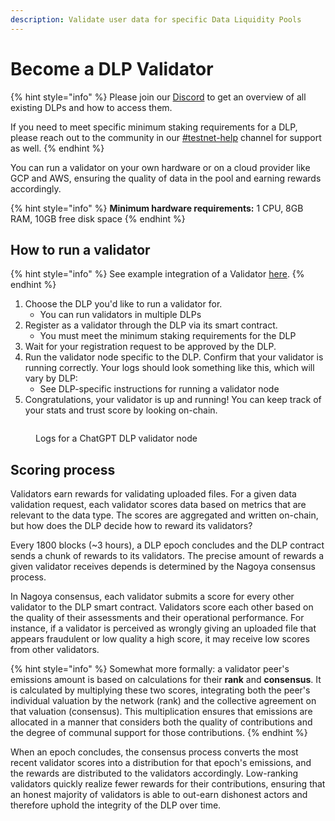 ```yaml
---
description: Validate user data for specific Data Liquidity Pools
---
```


# Become a DLP Validator

{% hint style="info" %}
Please join our [Discord](https://discord.com/invite/Wv2vtBazMR) to get an overview of all existing DLPs and how to access them.

If you need to meet specific minimum staking requirements for a DLP, please reach out to the community in our [#testnet-help](https://discord.com/channels/1239717483536187504/1243719189223571456) channel for support as well.
{% endhint %}

You can run a validator on your own hardware or on a cloud provider like GCP and AWS, ensuring the quality of data in the pool and earning rewards accordingly.&#x20;

{% hint style="info" %}
**Minimum hardware requirements:** 1 CPU, 8GB RAM, 10GB free disk space
{% endhint %}

## How to run a validator

{% hint style="info" %}
See example integration of a Validator [here](https://github.com/vana-com/vana-dlp-chatgpt/blob/main/docs/running\_on\_testnet.md#running-a-validator-on-an-existing-dlp).
{% endhint %}

1. Choose the DLP you'd like to run a validator for.
   * You can run validators in multiple DLPs
2. Register as a validator through the DLP via its smart contract.
   * You must meet the minimum staking requirements for the DLP
3. Wait for your registration request to be approved by the DLP.
4. Run the validator node specific to the DLP. Confirm that your validator is running correctly. Your logs should look something like this, which will vary by DLP:
   * See DLP-specific instructions for running a validator node
5. Congratulations, your validator is up and running! You can keep track of your stats and trust score by looking on-chain.&#x20;

<figure><img src="../../.gitbook/assets/Screenshot 2024-05-27 at 1.27.48 PM.png" alt=""><figcaption><p>Logs for a ChatGPT DLP validator node</p></figcaption></figure>

## Scoring process

Validators earn rewards for validating uploaded files. For a given data validation request, each validator scores data based on metrics that are relevant to the data type. The scores are aggregated and written on-chain, but how does the DLP decide how to reward its validators?

Every 1800 blocks (\~3 hours), a DLP epoch concludes and the DLP contract sends a chunk of rewards to its validators. The precise amount of rewards a given validator receives depends is determined by the Nagoya consensus process.

In Nagoya consensus, each validator submits a score for every other validator to the DLP smart contract. Validators score each other based on the quality of their assessments and their operational performance. For instance, if a validator is perceived as wrongly giving an uploaded file that appears fraudulent or low quality a high score, it may receive low scores from other validators.

{% hint style="info" %}
Somewhat more formally: a validator peer's emissions amount is based on calculations for their **rank** and **consensus**. It is calculated by multiplying these two scores, integrating both the peer's individual valuation by the network (rank) and the collective agreement on that valuation (consensus). This multiplication ensures that emissions are allocated in a manner that considers both the quality of contributions and the degree of communal support for those contributions.
{% endhint %}

When an epoch concludes, the consensus process converts the most recent validator scores into a distribution for that epoch's emissions, and the rewards are distributed to the validators accordingly. Low-ranking validators quickly realize fewer rewards for their contributions, ensuring that an honest majority of validators is able to out-earn dishonest actors and therefore uphold the integrity of the DLP over time.
